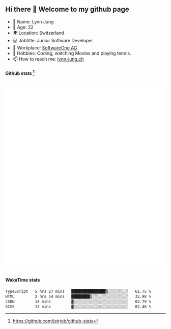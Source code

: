 ## Hi there 👋 Welcome to my github page

- 🧑 Name: Lynn Jung
- 🔞 Age: 22
- 🌍 Location: Switzerland
- 💻 Jobtitle: Junior Software Developer
- 🏢 Workplace: [SoftwareOne AG](https://www.softwareone.com/)
- 🎾 Hobbies: Coding, watching Movies and playing tennis.
- 📫 How to reach me: [lynn-jung.ch](https://lynn-jung.ch/)


#### Github stats [^1]
![](https://github.com/lynn-jung/github-stats/blob/master/generated/overview.svg)  ![](https://github.com/lynn-jung/github-stats/blob/master/generated/languages.svg)


#### WakaTime stats
<!--START_SECTION:waka-->

```text
TypeScript   5 hrs 27 mins   ███████████████▒░░░░░░░░░   61.75 %
HTML         2 hrs 54 mins   ████████▒░░░░░░░░░░░░░░░░   32.98 %
JSON         14 mins         ▓░░░░░░░░░░░░░░░░░░░░░░░░   02.79 %
SCSS         13 mins         ▓░░░░░░░░░░░░░░░░░░░░░░░░   02.48 %
```

<!--END_SECTION:waka-->

[^1]: https://github.com/jstrieb/github-stats
